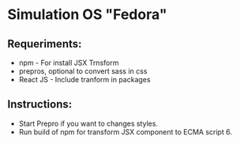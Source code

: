# Simulation OS "Fedora"

## Requeriments:
* npm - For install JSX Trnsform
* prepros, optional to convert sass in css
* React JS - Include tranform in packages

## Instructions:

* Start Prepro if you want to changes styles.
* Run build of npm for transform JSX component to ECMA script 6.
